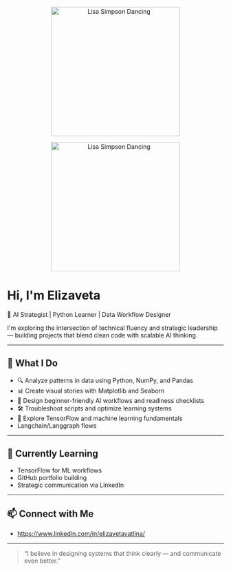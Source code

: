 <p align="center">
  <img src="https://media.tenor.com/NFHWeJbI1d4AAAAC/lisa-simpson-dance.gif" alt="Lisa Simpson Dancing" width="300"/>
</p>


<p align="center">
  <img src="https://media.tenor.com/NFHWeJbI1d4AAAAC/lisa-simpson-dance.gif" alt="Lisa Simpson Dancing" width="300"/>
</p>


# Hi, I'm Elizaveta

🚀 AI Strategist | Python Learner | Data Workflow Designer

I'm exploring the intersection of technical fluency and strategic leadership — building projects that blend clean code with scalable AI thinking.

---

## 🧠 What I Do

- 🔍 Analyze patterns in data using Python, NumPy, and Pandas
- 📊 Create visual stories with Matplotlib and Seaborn
- 🧩 Design beginner-friendly AI workflows and readiness checklists
- 🛠️ Troubleshoot scripts and optimize learning systems
- 🧠 Explore TensorFlow and machine learning fundamentals
- Langchain/Langgraph flows

---

## 🌱 Currently Learning

- TensorFlow for ML workflows  
- GitHub portfolio building  
- Strategic communication via LinkedIn

---

## 📫 Connect with Me

- https://www.linkedin.com/in/elizavetavatlina/

---

> “I believe in designing systems that think clearly — and communicate even better.”
